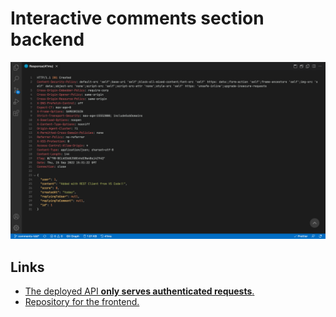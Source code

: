 # Interactive comments section backend

![Sample response from the microservice.](./screenshot-desktop-interactive-comment-section-microservice.png)

## Links

- [The deployed API **only serves authenticated requests**.](https://rainy-eggnog-production.up.railway.app) 
- [Repository for the frontend.](https://github.com/AngeliqueDF/interactive-comment-section-redux)
